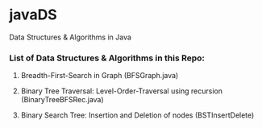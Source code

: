# javaDS
Data Structures & Algorithms in Java

### List of Data Structures & Algorithms in this Repo:

1. Breadth-First-Search in Graph (BFSGraph.java)

2. Binary Tree Traversal: Level-Order-Traversal using recursion (BinaryTreeBFSRec.java)

3. Binary Search Tree: Insertion and Deletion of nodes (BSTInsertDelete)
